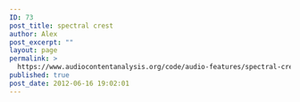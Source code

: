 ```yaml
---
ID: 73
post_title: spectral crest
author: Alex
post_excerpt: ""
layout: page
permalink: >
  https://www.audiocontentanalysis.org/code/audio-features/spectral-crest/
published: true
post_date: 2012-06-16 19:02:01
---
```

<script src="https://gist-it.appspot.com/https://github.com/alexanderlerch/ACA-Code/blob/master/FeatureSpectralCrestFactor.m">
</script>